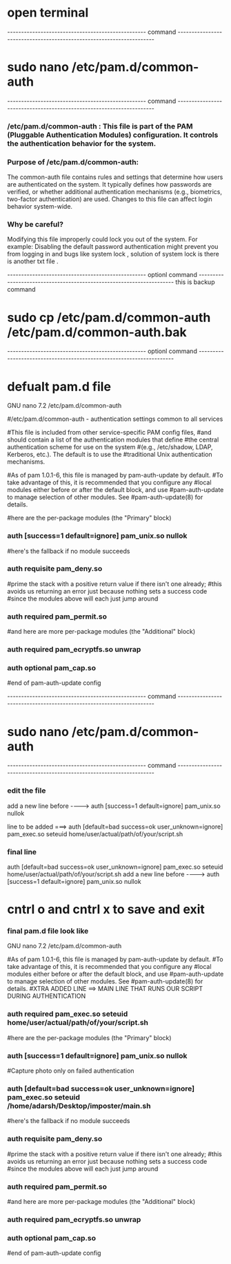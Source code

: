  # open terminal 

 -------------------------------------------------- command --------------------------------------------------------------------- 
 # sudo nano /etc/pam.d/common-auth
 -------------------------------------------------- command --------------------------------------------------------------------- 



 ### /etc/pam.d/common-auth : This file is part of the PAM (Pluggable Authentication Modules) configuration. It controls the authentication behavior for the system.

### Purpose of /etc/pam.d/common-auth:
The common-auth file contains rules and settings that determine how users are authenticated on the system. 
It typically defines how passwords are verified, or whether additional authentication mechanisms (e.g., biometrics, two-factor authentication) are used.
Changes to this file can affect login behavior system-wide.




### Why be careful?
Modifying this file improperly could lock you out of the system. For example:
Disabling the default password authentication might prevent you from logging in and bugs like system lock , 
solution of system lock is there is another txt file .


 -------------------------------------------------- optionl command --------------------------------------------------------------------- 
this is  backup command 
# sudo cp /etc/pam.d/common-auth /etc/pam.d/common-auth.bak
 -------------------------------------------------- optionl command --------------------------------------------------------------------- 








# defualt pam.d file

  GNU nano 7.2                                                                                 /etc/pam.d/common-auth                                                                                           

#/etc/pam.d/common-auth - authentication settings common to all services

#This file is included from other service-specific PAM config files,
#and should contain a list of the authentication modules that define
#the central authentication scheme for use on the system
#(e.g., /etc/shadow, LDAP, Kerberos, etc.).  The default is to use the
#traditional Unix authentication mechanisms.

#As of pam 1.0.1-6, this file is managed by pam-auth-update by default.
#To take advantage of this, it is recommended that you configure any
#local modules either before or after the default block, and use
#pam-auth-update to manage selection of other modules.  See
#pam-auth-update(8) for details.



#here are the per-package modules (the "Primary" block)
### auth    [success=1 default=ignore]      pam_unix.so nullok


#here's the fallback if no module succeeds
### auth    requisite                       pam_deny.so
#prime the stack with a positive return value if there isn't one already;
#this avoids us returning an error just because nothing sets a success code
#since the modules above will each just jump around
### auth    required                        pam_permit.so
#and here are more per-package modules (the "Additional" block)
### auth    required        pam_ecryptfs.so unwrap
### auth    optional                        pam_cap.so
#end of pam-auth-update config






 -------------------------------------------------- command --------------------------------------------------------------------- 
 # sudo nano /etc/pam.d/common-auth
 -------------------------------------------------- command --------------------------------------------------------------------- 

 ### edit the file 
 add a new line before ---->    auth    [success=1 default=ignore]      pam_unix.so nullok


 line to be added ===> auth    [default=bad success=ok user_unknown=ignore]    pam_exec.so seteuid     home/user/actual/path/of/your/script.sh 


 


###  final line
 auth    [default=bad success=ok user_unknown=ignore]    pam_exec.so seteuid    home/user/actual/path/of/your/script.sh 
 add a new line before ---->    auth    [success=1 default=ignore]      pam_unix.so nullok


# cntrl o  and cntrl x to save and exit 





### final pam.d file look like 

  GNU nano 7.2       /etc/pam.d/common-auth                                                                                           

#As of pam 1.0.1-6, this file is managed by pam-auth-update by default.
#To take advantage of this, it is recommended that you configure any
#local modules either before or after the default block, and use
#pam-auth-update to manage selection of other modules.  See
#pam-auth-update(8) for details.
#XTRA ADDED LINE ==> MAIN LINE THAT RUNS OUR SCRIPT DURING AUTHENTICATION 
### auth    required    pam_exec.so seteuid  home/user/actual/path/of/your/script.sh 

#here are the per-package modules (the "Primary" block)
### auth    [success=1 default=ignore]      pam_unix.so nullok


#Capture photo only on failed authentication
### auth    [default=bad success=ok user_unknown=ignore]    pam_exec.so seteuid    /home/adarsh/Desktop/imposter/main.sh


#here's the fallback if no module succeeds
### auth    requisite                       pam_deny.so
#prime the stack with a positive return value if there isn't one already;
#this avoids us returning an error just because nothing sets a success code
#since the modules above will each just jump around
### auth    required                        pam_permit.so
#and here are more per-package modules (the "Additional" block)
### auth    required        pam_ecryptfs.so unwrap
### auth    optional                        pam_cap.so
#end of pam-auth-update config

